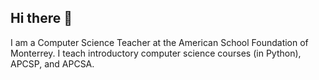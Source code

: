 ## Hi there 👋

I am a Computer Science Teacher at the American School Foundation of Monterrey.
I teach introductory computer science courses (in Python), APCSP, and APCSA.

<!--
**bycannon/bycannon** is a ✨ _special_ ✨ repository because its `README.md` (this file) appears on your GitHub profile.


-->
